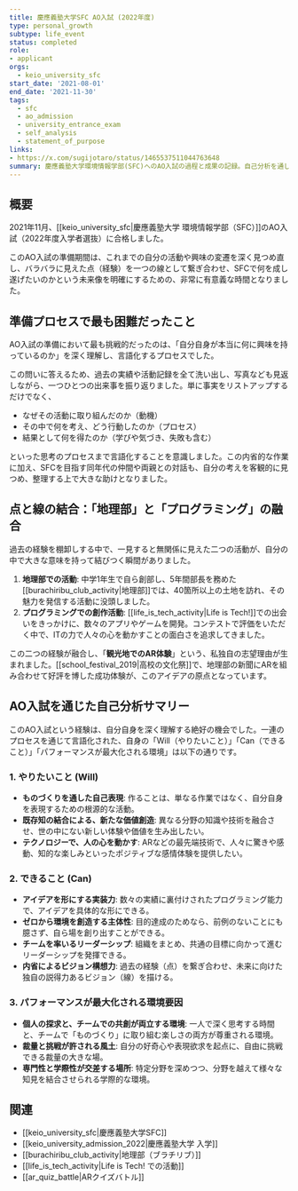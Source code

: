 ```yaml
---
title: 慶應義塾大学SFC AO入試 (2022年度)
type: personal_growth
subtype: life_event
status: completed
role:
- applicant
orgs:
  - keio_university_sfc
start_date: '2021-08-01'
end_date: '2021-11-30'
tags:
  - sfc
  - ao_admission
  - university_entrance_exam
  - self_analysis
  - statement_of_purpose
links:
- https://x.com/sugijotaro/status/1465537511044763648
summary: 慶應義塾大学環境情報学部(SFC)へのAO入試の過程と成果の記録。自己分析を通して過去の経験である「地理」と「プログラミング」を結びつけ、「AR触感観光」という独自のビジョンを構築したプロセスと、提出した志望理由書、そしてこの経験を通じて得られた自己理解をまとめた。
---
```


## 概要

2021年11月、[[keio_university_sfc|慶應義塾大学 環境情報学部（SFC）]]のAO入試（2022年度入学者選抜）に合格しました。

このAO入試の準備期間は、これまでの自分の活動や興味の変遷を深く見つめ直し、バラバラに見えた点（経験）を一つの線として繋ぎ合わせ、SFCで何を成し遂げたいのかという未来像を明確にするための、非常に有意義な時間となりました。

## 準備プロセスで最も困難だったこと

AO入試の準備において最も挑戦的だったのは、「自分自身が本当に何に興味を持っているのか」を深く理解し、言語化するプロセスでした。

この問いに答えるため、過去の実績や活動記録を全て洗い出し、写真なども見返しながら、一つひとつの出来事を振り返りました。単に事実をリストアップするだけでなく、

- なぜその活動に取り組んだのか（動機）
- その中で何を考え、どう行動したのか（プロセス）
- 結果として何を得たのか（学びや気づき、失敗も含む）

といった思考のプロセスまで言語化することを意識しました。この内省的な作業に加え、SFCを目指す同年代の仲間や両親との対話も、自分の考えを客観的に見つめ、整理する上で大きな助けとなりました。

## 点と線の結合：「地理部」と「プログラミング」の融合

過去の経験を棚卸しする中で、一見すると無関係に見えた二つの活動が、自分の中で大きな意味を持って結びつく瞬間がありました。

1.  **地理部での活動**: 中学1年生で自ら創部し、5年間部長を務めた[[burachiribu_club_activity|地理部]]では、40箇所以上の土地を訪れ、その魅力を発信する活動に没頭しました。
2.  **プログラミングでの創作活動**: [[life_is_tech_activity|Life is Tech!]]での出会いをきっかけに、数々のアプリやゲームを開発。コンテストで評価をいただく中で、ITの力で人々の心を動かすことの面白さを追求してきました。

この二つの経験が融合し、「**観光地でのAR体験**」という、私独自の志望理由が生まれました。[[school_festival_2019|高校の文化祭]]で、地理部の新聞にARを組み合わせて好評を博した成功体験が、このアイデアの原点となっています。
## AO入試を通じた自己分析サマリー

このAO入試という経験は、自分自身を深く理解する絶好の機会でした。一連のプロセスを通じて言語化された、自身の「Will（やりたいこと）」「Can（できること）」「パフォーマンスが最大化される環境」は以下の通りです。

### 1. やりたいこと (Will)
- **ものづくりを通した自己表現**: 作ることは、単なる作業ではなく、自分自身を表現するための根源的な活動。
- **既存知の結合による、新たな価値創造**: 異なる分野の知識や技術を融合させ、世の中にない新しい体験や価値を生み出したい。
- **テクノロジーで、人の心を動かす**: ARなどの最先端技術で、人々に驚きや感動、知的な楽しみといったポジティブな感情体験を提供したい。

### 2. できること (Can)
- **アイデアを形にする実装力**: 数々の実績に裏付けされたプログラミング能力で、アイデアを具体的な形にできる。
- **ゼロから環境を創造する主体性**: 目的達成のためなら、前例のないことにも臆さず、自ら場を創り出すことができる。
- **チームを率いるリーダーシップ**: 組織をまとめ、共通の目標に向かって進むリーダーシップを発揮できる。
- **内省によるビジョン構想力**: 過去の経験（点）を繋ぎ合わせ、未来に向けた独自の説得力あるビジョン（線）を描ける。

### 3. パフォーマンスが最大化される環境要因
- **個人の探求と、チームでの共創が両立する環境**: 一人で深く思考する時間と、チームで「ものづくり」に取り組む楽しさの両方が尊重される環境。
- **裁量と挑戦が許される風土**: 自分の好奇心や表現欲求を起点に、自由に挑戦できる裁量の大きな場。
- **専門性と学際性が交差する場所**: 特定分野を深めつつ、分野を越えて様々な知見を結合させられる学際的な環境。 

## 関連
- [[keio_university_sfc|慶應義塾大学SFC]]
- [[keio_university_admission_2022|慶應義塾大学 入学]]
- [[burachiribu_club_activity|地理部（ブラチリブ）]]
- [[life_is_tech_activity|Life is Tech! での活動]]
- [[ar_quiz_battle|ARクイズバトル]]
